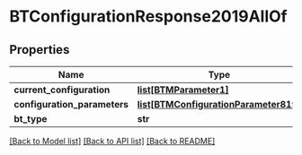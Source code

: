 # BTConfigurationResponse2019AllOf

## Properties
Name | Type | Description | Notes
------------ | ------------- | ------------- | -------------
**current_configuration** | [**list[BTMParameter1]**](BTMParameter1.md) |  | [optional] 
**configuration_parameters** | [**list[BTMConfigurationParameter819]**](BTMConfigurationParameter819.md) |  | [optional] 
**bt_type** | **str** |  | [optional] 

[[Back to Model list]](../README.md#documentation-for-models) [[Back to API list]](../README.md#documentation-for-api-endpoints) [[Back to README]](../README.md)


